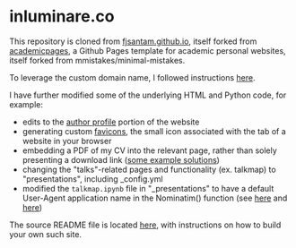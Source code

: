 # inluminare.co

This repository is cloned from [fjsantam.github.io](https://github.com/fjsantam/fjsantam.github.io), itself forked from [academicpages](https://github.com/academicpages/academicpages.github.io), a Github Pages template for academic personal websites, itself forked from mmistakes/minimal-mistakes. 

To leverage the custom domain name, I followed instructions [here](https://trentyang.com/how-to-setup-google-domain-for-github-pages/).

I have further modified some of the underlying HTML and Python code, for example: 
* edits to the [author profile](_includes/author-profile.html) portion of the website 
* generating custom [favicons](images/favicon), the small icon associated with the tab of a website in your browser
* embedding a PDF of my CV into the relevant page, rather than solely presenting a download link ([some example solutions](https://stackoverflow.com/questions/291813/recommended-way-to-embed-pdf-in-html))
* changing the "talks"-related pages and functionality (ex. talkmap) to "presentations", including \_config.yml
* modified the `talkmap.ipynb` file in "\_presentations" to have a default User-Agent application name in the Nominatim() function (see [here](https://geopy.readthedocs.io/en/stable/#nominatim) and [here](https://help.openstreetmap.org/questions/75718/what-is-or-how-to-decide-valid-http-user-agent-application-name-to-avoid-osm-blockage))

The source README file is located [here](README_source.md), with instructions on how to build your own such site.
